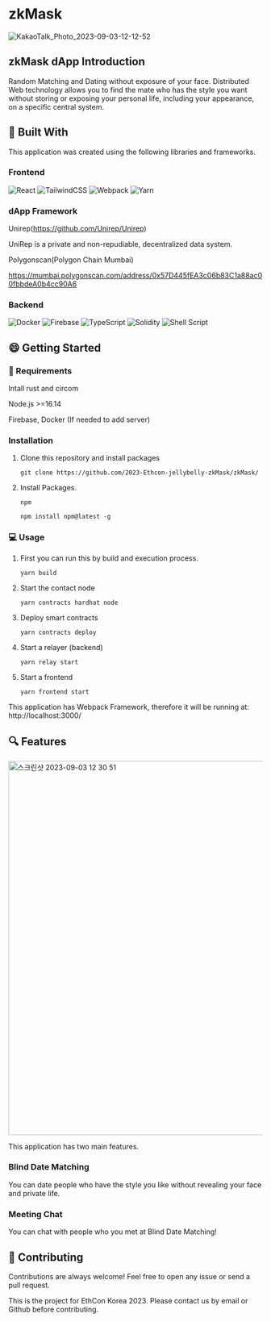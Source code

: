 # zkMask

![KakaoTalk_Photo_2023-09-03-12-12-52](https://github.com/2023-Ethcon-jellybelly-zkMask/zkMask/assets/62194473/a571ddb2-8940-4670-b2d7-a4e761ba477f)

## zkMask dApp Introduction
Random Matching and Dating without exposure of your face. Distributed Web technology allows you to find the mate who has the style you want without storing or exposing your personal life, including your appearance, on a specific central system.

## :hammer: Built With

This application was created using the following libraries and frameworks. 

### Frontend

![React](https://img.shields.io/badge/react-%2320232a.svg?style=for-the-badge&logo=react&logoColor=%2361DAFB)
![TailwindCSS](https://img.shields.io/badge/tailwindcss-%2338B2AC.svg?style=for-the-badge&logo=tailwind-css&logoColor=white)
![Webpack](https://img.shields.io/badge/webpack-%238DD6F9.svg?style=for-the-badge&logo=webpack&logoColor=black)
![Yarn](https://img.shields.io/badge/yarn-%232C8EBB.svg?style=for-the-badge&logo=yarn&logoColor=white)

### dApp Framework

Unirep(https://github.com/Unirep/Unirep)

UniRep is a private and non-repudiable, decentralized data system.


Polygonscan(Polygon Chain Mumbai)

https://mumbai.polygonscan.com/address/0x57D445fEA3c06b83C1a88ac00fbbdeA0b4cc90A6

### Backend

![Docker](https://img.shields.io/badge/docker-%230db7ed.svg?style=for-the-badge&logo=docker&logoColor=white)
![Firebase](https://img.shields.io/badge/Firebase-039BE5?style=for-the-badge&logo=Firebase&logoColor=white)
![TypeScript](https://img.shields.io/badge/typescript-%23007ACC.svg?style=for-the-badge&logo=typescript&logoColor=white)
![Solidity](https://img.shields.io/badge/Solidity-%23363636.svg?style=for-the-badge&logo=solidity&logoColor=white)
![Shell Script](https://img.shields.io/badge/shell_script-%23121011.svg?style=for-the-badge&logo=gnu-bash&logoColor=white)

## :smile: Getting Started

### :battery: Requirements

Intall rust and circom

Node.js >=16.14

Firebase, Docker (If needed to add server)

### Installation

1. Clone this repository and install packages
   ```
   git clone https://github.com/2023-Ethcon-jellybelly-zkMask/zkMask/
   ```
2. Install Packages.
   ```
   npm
   ```
   ```
   npm install npm@latest -g
   ```

### :computer: Usage

1. First you can run this by build and execution process.
   ```
   yarn build
   ```
2. Start the contact node
   ```
   yarn contracts hardhat node
   ```
3. Deploy smart contracts
   ```
   yarn contracts deploy
   ```
4. Start a relayer (backend)
   ```
   yarn relay start
   ```
5. Start a frontend
   ```
   yarn frontend start
   ```

This application has Webpack Framework, therefore it will be running at: http://localhost:3000/

## :mag: Features

<img width="742" alt="스크린샷 2023-09-03 12 30 51" src="https://github.com/2023-Ethcon-jellybelly-zkMask/zkMask/assets/62194473/ab8f92cf-7058-4d77-8188-7d13596984f0">

This application has two main features.

### Blind Date Matching

You can date people who have the style you like without revealing your face and private life.

### Meeting Chat

You can chat with people who you met at Blind Date Matching!

## 🎯 Contributing
Contributions are always welcome! Feel free to open any issue or send a pull request.

This is the project for EthCon Korea 2023. Please contact us by email or Github before contributing.
